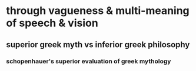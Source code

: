 # through vagueness & multi-meaning of speech & vision

## superior greek myth vs inferior greek philosophy

### schopenhauer's superior evaluation of greek mythology